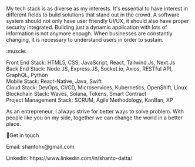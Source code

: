 My tech stack is as diverse as my interests. It's essential to have interest in different fields 
to build solutions that stand out in the crowd. A software system should not only have user friendly 
UI/UX, it should also have proper security integrated. Building just a dynamic application with lots of information is not anymore enough. 
When businesses are constantly changing, it is necessary to understand users in order to sustain.

<p>:muscle:</p>
Front End Stack: HTML5, CSS, JavaScript, React, Tailwind.Js, Next.Js</br>
Back End Stack: Node.JS, Express.JS, Socket.io, Axios, RESTful API, GraphQL, Python </br>
Mobile Stack: React-Native, Java, Swift </br>
Cloud Stack: DevOps, CI/CD, Microservices, Kubernetics, OpenShift, Linux</br>
Blockchain Stack: Waves, Solana, Tokens, Smart Contract</br>
Project Management Stack: SCRUM, Agile Methodology, KanBan, XP</br>

<p>As an entrepreneur, I always strive for better ways to solve problem. 
With people like you on my side, together we can change the world in a better place. </p>

:information_desk_person:Get in touch 

<p>Email: shantohx@gmail.com</p>
<p>LinkedIn: https://www.linkedin.com/in/shanto-datta/<p>
